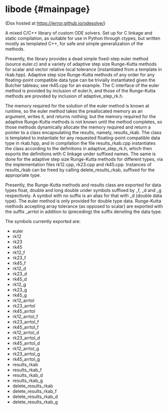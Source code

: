 # libode {#mainpage}
(Dox hosted at https://jerror.github.io/odesolve/)

A mixed C/C++ library of custom ODE solvers. Set up for C linkage and static compilation, as suitable for use in Python through ctypes, but written mostly as templated C++, for safe and simple generalization of the methods.

Presently, the library provides a dead simple fixed-step euler method (source euler.c) and a variety of adaptive step size Runge-Kutta methods for scalar and vector relative local tolerance (instantiated from a template in rkab.hpp). Adaptive step size Runge-Kutta methods of any order for any floating-point compatible data type can be trivially instantiated given the Butcher tableau; see rk45.cpp for an example. The C interface of the euler method is provided by inclusion of euler.h, and those of the Runge-Kutta methods are provided by inclusion of adaptive\_step\_rk.h.

The memory required for the solution of the euler method is known at runtime, so the euler method takes the preallocated memory as an argument, writes it, and returns nothing; but the memory required for the adaptive Runge-Kutta methods is not known until the method completes, so those methods dynamically allocate the memory required and return a pointer to a class encapsulating the results, namely, results\_rkab. The class is templated to instantiate for any requested floating-point compatible data type in rkab.hpp, and in compilation the file results\_rkab.cpp instantiates the class according to the definitions in adaptive\_step\_rk.h, which then exports the definitions with C linkage under suffixed names. The same is done for the adaptive step size Runge-Kutta methods for different types, via the implementation files rk12.cpp, rk23.cpp and rk45.cpp. Instances of results\_rkab can be freed by calling delete\_results\_rkab, suffixed for the appropriate type.

Presently, the Runge-Kutta methods and results class are exported for data types float, double and long double under symbols suffixed by \_f, \_d and \_g respectively. A symbol with no suffix is an alias for that with \_d (double data type). The euler method is only provided for double type data. Runge-Kutta methods accepting array tolerance (as opposed to scalar) are exported with the suffix \_arrtol in addition to (preceding) the suffix denoting the data type.

The symbols currently exported are:
- euler
- rk12
- rk23
- rk45
- rk12\_f
- rk23\_f
- rk45\_f
- rk12\_d
- rk23\_d
- rk45\_d
- rk12\_g
- rk23\_g
- rk45\_g
- rk12\_arrtol
- rk23\_arrtol
- rk45\_arrtol
- rk12\_arrtol\_f
- rk23\_arrtol\_f
- rk45\_arrtol\_f
- rk12\_arrtol\_d
- rk23\_arrtol\_d
- rk45\_arrtol\_d
- rk12\_arrtol\_g
- rk23\_arrtol\_g
- rk45\_arrtol\_g
- results\_rkab
- results\_rkab_f
- results\_rkab_d
- results\_rkab_g
- delete_results\_rkab
- delete_results\_rkab_f
- delete_results\_rkab_d
- delete_results\_rkab_g

